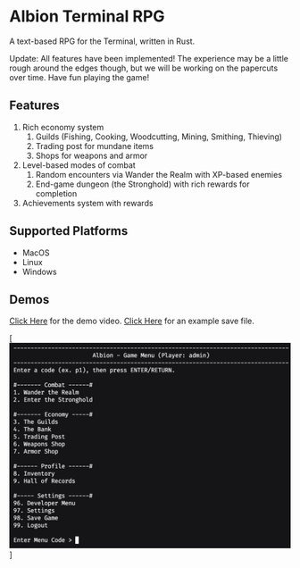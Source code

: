 # Albion Terminal RPG

A text-based RPG for the Terminal, written in Rust.

Update: All features have been implemented! The experience may be a little rough around the edges though,
but we will be working on the papercuts over time. Have fun playing the game!

## Features

1. Rich economy system
   1. Guilds (Fishing, Cooking, Woodcutting, Mining, Smithing, Thieving)
   2. Trading post for mundane items
   3. Shops for weapons and armor
2. Level-based modes of combat
   1. Random encounters via Wander the Realm with XP-based enemies
   2. End-game dungeon (the Stronghold) with rich rewards for completion
3. Achievements system with rewards

## Supported Platforms

- MacOS
- Linux
- Windows

## Demos

[Click Here](https://www.youtube.com/watch?v=S93cg6G9JHw) for the demo video.
[Click Here](./examples/profile.toml) for an example save file.

[![Demo thumbnail](demo/GameMenu.png)]
